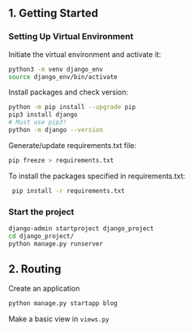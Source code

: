 ## 1. Getting Started

### Setting Up Virtual Environment
Initiate the virtual environment and activate it:
```bash
python3 -m venv django_env
source django_env/bin/activate
```

Install packages and check version:
```bash
python -m pip install --upgrade pip
pip3 install django
# Must use pip3!
python -m django --version
```

Generate/update requirements.txt file:
```bash
pip freeze > requirements.txt
```

To install the packages specified in requirements.txt:
```bash
 pip install -r requirements.txt
```

### Start the project
```bash
django-admin startproject django_project
cd django_project/
python manage.py runserver
```

## 2. Routing

Create an application
```bash
python manage.py startapp blog
```

Make a basic view in `views.py`